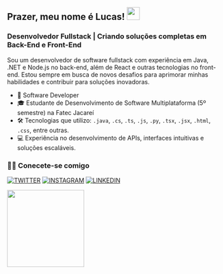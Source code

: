 
## Prazer, meu nome é Lucas! <img src="https://raw.githubusercontent.com/lucasdwn/lucasdwn/master/wave.gif" height="auto" width="30">
### Desenvolvedor Fullstack | Criando soluções completas em Back-End e Front-End
 
Sou um desenvolvedor de software fullstack com experiência em Java, .NET e Node.js no back-end, além de React e outras tecnologias no front-end. Estou sempre em busca de novos desafios para aprimorar minhas habilidades e contribuir para soluções inovadoras.

- 🏢 Software Developer
- 🎓 Estudante de Desenvolvimento de Software Multiplataforma (5º semestre) na Fatec Jacareí
- 🛠️ Tecnologias que utilizo: `.java`, `.cs`, `.ts`, `.js`, `.py`, `.tsx`, `.jsx`, `.html`, `.css`, entre outras.
- 💻 Experiência no desenvolvimento de APIs, interfaces intuitivas e soluções escaláveis.

### 🤝🏻 Conecete-se comigo

[![TWITTER](https://img.shields.io/badge/Twitter-black?style=for-the-badge&logo=twitter)](https://x.com/lucasdwn_dev)
[![INSTAGRAM](https://img.shields.io/badge/Instagram-black?style=for-the-badge&logo=instagram)](https://www.instagram.com/_lucasfdc/)
[![LINKEDIN](https://img.shields.io/badge/Linkedin-black?style=for-the-badge&logo=linkedin)](https://www.linkedin.com/in/lucascostadwn/)

<img height="180em" src="https://github-readme-stats.vercel.app/api?username=lucasdwn&show_icons=true&theme=github_dark&hide_border=false&border_radius=0" />
